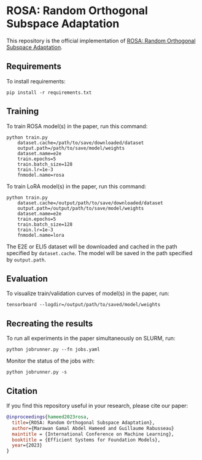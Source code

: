 # ROSA: Random Orthogonal Subspace Adaptation
This repository is the official implementation of [ROSA: Random Orthogonal Subspace Adaptation](). 

## Requirements

To install requirements:

```setup
pip install -r requirements.txt
```

## Training

To train ROSA model(s) in the paper, run this command:

```commandline
python train.py 
    dataset.cache=/path/to/save/downloaded/dataset
    output.path=/path/to/save/model/weights
    dataset.name=e2e 
    train.epochs=5 
    train.batch_size=128 
    train.lr=1e-3 
    fnmodel.name=rosa
```

To train LoRA model(s) in the paper, run this command:

```commandline
python train.py 
    dataset.cache=/output/path/to/save/downloaded/dataset
    output.path=/output/path/to/save/model/weights
    dataset.name=e2e 
    train.epochs=5 
    train.batch_size=128 
    train.lr=1e-3 
    fnmodel.name=lora
```

The E2E or ELI5 dataset will be downloaded and cached in the path specified 
by `dataset.cache`. The model will be saved in the path specified by `output.path`.

## Evaluation

To visualize train/validation curves of model(s) in the paper, run:

```commandline
tensorboard --logdir=/output/path/to/saved/model/weights
```

## Recreating the results
To run all experiments in the paper simultaneously on SLURM, run:

```commandline
python jobrunner.py --fn jobs.yaml
```

Monitor the status of the jobs with:

```commandline
python jobrunner.py -s
```

## Citation
If you find this repository useful in your research, please cite our paper:

```bibtex
@inproceedings{hameed2023rosa,
  title={ROSA: Random Orthogonal Subspace Adaptation},
  author={Marawan Gamal Abdel Hameed and Guillaume Rabusseau}
  maintitle = {International Conference on Machine Learning},
  booktitle = {Efficient Systems for Foundation Models},
  year={2023}
}
```
